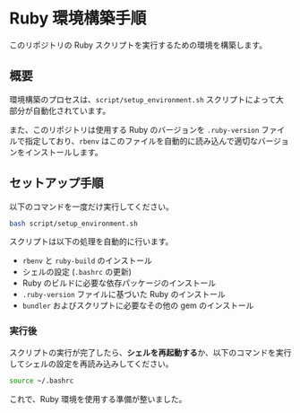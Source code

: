 # Ruby 環境構築手順

このリポジトリの Ruby スクリプトを実行するための環境を構築します。

## 概要

環境構築のプロセスは、`script/setup_environment.sh` スクリプトによって大部分が自動化されています。

また、このリポジトリは使用する Ruby のバージョンを `.ruby-version` ファイルで指定しており、`rbenv` はこのファイルを自動的に読み込んで適切なバージョンをインストールします。

## セットアップ手順

以下のコマンドを一度だけ実行してください。

```bash
bash script/setup_environment.sh
```

スクリプトは以下の処理を自動的に行います。

*   `rbenv` と `ruby-build` のインストール
*   シェルの設定 (`.bashrc` の更新)
*   Ruby のビルドに必要な依存パッケージのインストール
*   `.ruby-version` ファイルに基づいた Ruby のインストール
*   `bundler` およびスクリプトに必要なその他の gem のインストール

### 実行後

スクリプトの実行が完了したら、**シェルを再起動する**か、以下のコマンドを実行してシェルの設定を再読み込みしてください。

```bash
source ~/.bashrc
```

これで、Ruby 環境を使用する準備が整いました。
